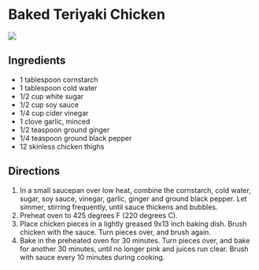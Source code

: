 # Baked Teriyaki Chicken

![](http://images.media-allrecipes.com/userphotos/250x250/00/38/48/384820.jpg)

## Ingredients

* 1 tablespoon cornstarch
* 1 tablespoon cold water
* 1/2 cup white sugar
* 1/2 cup soy sauce
* 1/4 cup cider vinegar
* 1 clove garlic, minced
* 1/2 teaspoon ground ginger
* 1/4 teaspoon ground black pepper
* 12 skinless chicken thighs

## Directions

1. In a small saucepan over low heat, combine the cornstarch, cold water, sugar, soy sauce, vinegar, garlic, ginger and ground black pepper. Let simmer, stirring frequently, until sauce thickens and bubbles.
2. Preheat oven to 425 degrees F (220 degrees C).
3. Place chicken pieces in a lightly greased 9x13 inch baking dish. Brush chicken with the sauce. Turn pieces over, and brush again.
4. Bake in the preheated oven for 30 minutes. Turn pieces over, and bake for another 30 minutes, until no longer pink and juices run clear. Brush with sauce every 10 minutes during cooking.
